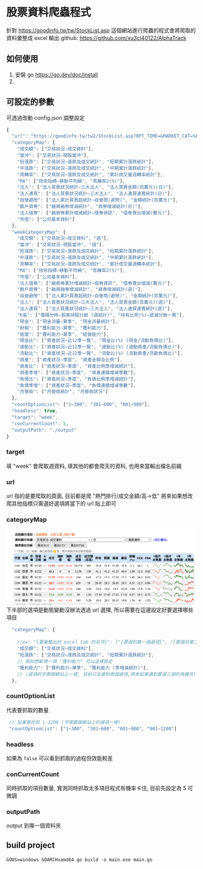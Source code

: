 # 股票資料爬蟲程式
針對 https://goodinfo.tw/tw/StockList.asp 這個網站進行爬蟲的程式會將爬取的資料彙整成 excel 輸出
github: https://github.com/xu3cl40122/AlphaTrack

## 如何使用
1. 安裝 go https://go.dev/doc/install
1. 

## 可設定的參數
可透過改動 config.json 調整設定
``` javascript 
{
  "url": "https://goodinfo.tw/tw2/StockList.asp?RPT_TIME=&MARKET_CAT=%E7%86%B1%E9%96%80%E6%8E%92%E8%A1%8C&INDUSTRY_CAT=%E6%88%90%E4%BA%A4%E9%87%91%E9%A1%8D+%28%E9%AB%98%E2%86%92%E4%BD%8E%29%40%40%E6%88%90%E4%BA%A4%E9%87%91%E9%A1%8D%40%40%E7%94%B1%E9%AB%98%E2%86%92%E4%BD%8E",
  "categoryMap": {
    "成交額": ["交易狀況–成交資料"],
    "當沖": ["交易狀況–現股當沖"],
    "短漲跌": ["交易狀況–漲跌及成交統計", "短期累計漲跌統計"],
    "中漲跌": ["交易狀況–漲跌及成交統計", "中期累計漲跌統計"],
    "周轉率": ["交易狀況–漲跌及成交統計", "累計成交量週轉率統計"],
    "MA": ["技術指標–移動平均線", "乖離率2(%)"],
    "法人": ["法人買賣狀況統計–三大法人", "法人買賣金額(百萬元)(日)"],
    "法人連買": ["法人買賣狀況統計–三大法人", "法人連買連賣統計(日)"],
    "自營避險": ["法人累計買賣超統計–自營商(避險)", "金額統計(百萬元)"],
    "散戶資券": ["融資融券增減統計", "資券增減統計(日)"],
    "法人借券": ["融資券累計增減統計–借券資訊", "借券賣出增減(萬元)"],
    "市值": ["公司基本資料"]
  },
  "weekCategoryMap": {
    "成交額": ["交易狀況–成交資料", "週"],
    "當沖": ["交易狀況–現股當沖", "週"],
    "短漲跌": ["交易狀況–漲跌及成交統計", "短期累計漲跌統計"],
    "中漲跌": ["交易狀況–漲跌及成交統計", "中期累計漲跌統計"],
    "周轉率": ["交易狀況–漲跌及成交統計", "累計成交量週轉率統計"],
    "MA": ["技術指標–移動平均線", "乖離率2(%)"],
    "市值": ["公司基本資料"],
    "法人借券": ["融資券累計增減統計–借券資訊", "借券賣出增減(萬元)"],
    "散戶資券": ["融資融券增減統計", "資券增減統計(週)"],
    "自營避險": ["法人累計買賣超統計–自營商(避險)", "金額統計(百萬元)"],
    "法人": ["法人買賣狀況統計–三大法人", "法人買賣金額(百萬元)(週)"],
    "法人連買": ["法人買賣狀況統計–三大法人", "法人連買連賣統計(週)"],
    "K張": ["籌碼分佈–股東持股分級 (週統計)", "持有比例(%)–遞減分級一覽"],
    "現金": ["現金流量–累季", "現金流量統計"],
    "財報": ["獲利能力–累季", "獲利能力"],
    "經營": ["獲利能力–累季", "經營能力"],
    "現金比": ["資產狀況–近12季一覽", "現金比(%) (現金/流動負債比)"],
    "速動比": ["資產狀況–近12季一覽", "速動比(%) (速動資產/流動負債比)"],
    "流動比": ["資產狀況–近12季一覽", "流動比(%) (流動資產/流動負債比)"],
    "資產": ["資產狀況–季度", "資產金額及比例"],
    "資產比": ["資產狀況–季度", "資產比例季增減統計"],
    "資產季增": ["資產狀況–季度", "資產連續增減季數"],
    "負債比": ["資產狀況–季度", "負債比例季增減統計"],
    "負債季增": ["資產狀況–季度", "負債連續增減季數"],
    "月營收": ["月營收統計", "月營收狀況"]
  },
  "countOptionList": ["1~300", "301~600", "601~900"],
  "headless": true,
  "target": "week",
  "conCurrentCount": 5,
  "outputPath": "./output"
}
```
### target
填 "week" 會爬取週資料, 填其他的都會爬天的資料, 也用來當輸出檔名前綴
### url 
url 指的是要爬取的頁面, 目前都是爬 "熱門排行/成交金額/高->低" 將來如果想改爬其他指標只需選好選項將當下的 url 貼上即可
### categoryMap
![My Image](./assets/selectPart.png)
下半部的選項是動態變動沒辦法透過 url 選擇, 所以需要在這邊設定好要選擇哪些項目
``` javascript
  "categoryMap": {
    
    //ex: "{要彙整出的 excel tab 的名字}": ["{要選的第一個選項}", "{要選的第二個選項}""],
    "成交額": ["交易狀況–成交資料"],
    "短漲跌": ["交易狀況–漲跌及成交統計", "短期累計漲跌統計"],
    // 假如想新增一項 "獲利能力" 可以這樣設定 
    "獲利能力": ["獲利能力–單季", "獲利能力 (季增減統計)"],
    // (選項的字需跟網站上一樣, 目前只支援到兩個選項,將來如果遇到要選三個的再擴充)
  },
```

### countOptionList
代表要抓取的數量
``` javascript
 // 如果要改抓 1-1200 (字需要跟網站上的選項一樣)
 "countOptionList": ["1~300", "301~600", "601~900", "901~1200"]
```

### headless
如果為 `false` 可以看到抓取的過程但效能較差

### conCurrentCount
同時抓取的項目數量, 實測同時抓取太多項目程式有機率卡住, 目前先設定為 5 可微調

### outputPath
output 到哪一個資料夾

## build project
```
GOOS=windows GOARCH=amd64 go build -o main.exe main.go
```